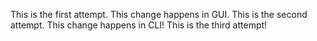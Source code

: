 This is the first attempt. This change happens in GUI.
This is the second attempt. This change happens in CLI!
This is the third attempt!
